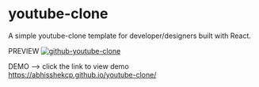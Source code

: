 # youtube-clone
A simple youtube-clone template for developer/designers built with React. 

PREVIEW
[
![github-youtube-clone](https://user-images.githubusercontent.com/46296076/95622337-e1839f00-0a90-11eb-933c-554c16ba8100.png)
](url)

DEMO --> click the link to view demo
https://abhisshekcp.github.io/youtube-clone/

